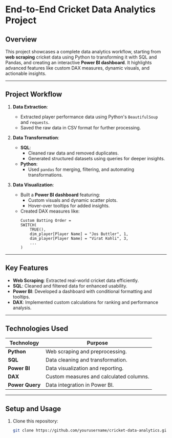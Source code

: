 # **End-to-End Cricket Data Analytics Project**

## **Overview**
This project showcases a complete data analytics workflow, starting from **web scraping** cricket data using Python to transforming it with SQL and Pandas, and creating an interactive **Power BI dashboard**. It highlights advanced features like custom DAX measures, dynamic visuals, and actionable insights.

---

## **Project Workflow**

1. **Data Extraction**:
   - Extracted player performance data using Python's `BeautifulSoup` and `requests`.
   - Saved the raw data in CSV format for further processing.

2. **Data Transformation**:
   - **SQL**:
     - Cleaned raw data and removed duplicates.
     - Generated structured datasets using queries for deeper insights.
   - **Python**:
     - Used `pandas` for merging, filtering, and automating transformations.

3. **Data Visualization**:
   - Built a **Power BI dashboard** featuring:
     - Custom visuals and dynamic scatter plots.
     - Hover-over tooltips for added insights.
   - Created DAX measures like:
     ```DAX
     Custom Batting Order = 
     SWITCH(
         TRUE(),
         dim_player[Player Name] = "Jos Buttler", 1,
         dim_player[Player Name] = "Virat Kohli", 3,
         ...
     )
     ```

---

## **Key Features**
- **Web Scraping**: Extracted real-world cricket data efficiently.
- **SQL**: Cleaned and filtered data for enhanced usability.
- **Power BI**: Developed a dashboard with conditional formatting and tooltips.
- **DAX**: Implemented custom calculations for ranking and performance analysis.

---

## **Technologies Used**

| Technology | Purpose |
|------------|---------|
| **Python** | Web scraping and preprocessing. |
| **SQL**    | Data cleaning and transformation. |
| **Power BI** | Data visualization and reporting. |
| **DAX**    | Custom measures and calculated columns. |
| **Power Query** | Data integration in Power BI. |

---

## **Setup and Usage**

1. Clone this repository:
   ```bash
   git clone https://github.com/yourusername/cricket-data-analytics.git
